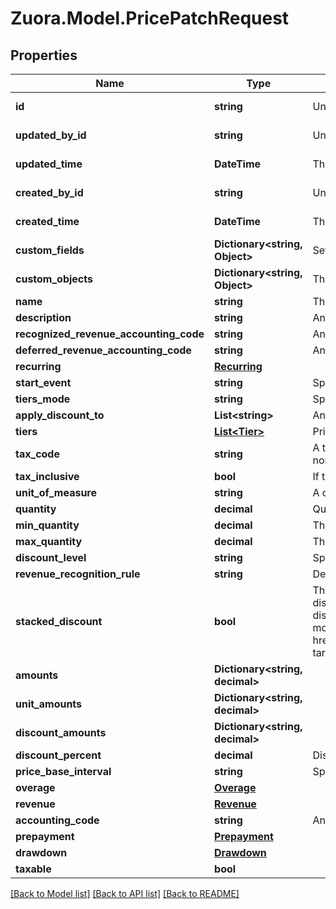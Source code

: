 
# Zuora.Model.PricePatchRequest

## Properties

Name | Type | Description | Notes
------------ | ------------- | ------------- | -------------
**id** | **string** | Unique identifier for the object. | [optional] [readonly] 
**updated_by_id** | **string** | Unique identifier of the Zuora user who last updated the object | [optional] [readonly] 
**updated_time** | **DateTime** | The date and time when the object was last updated in ISO 8601 UTC format. | [optional] [readonly] 
**created_by_id** | **string** | Unique identifier of the Zuora user who created the object | [optional] [readonly] 
**created_time** | **DateTime** | The date and time when the object was created in ISO 8601 UTC format. | [optional] [readonly] 
**custom_fields** | **Dictionary&lt;string, Object&gt;** | Set of user-defined fields associated with this object. Useful for storing additional information about the object in a structured format. | [optional] 
**custom_objects** | **Dictionary&lt;string, Object&gt;** | The custom fields associated with an object. For more information about custom fields, see [Manage custom fields](https://knowledgecenter.zuora.com/Central_Platform/Manage_Custom_Fields). | [optional] [readonly] 
**name** | **string** | The name of the price. | [optional] 
**description** | **string** | An arbitrary string attached to the object. Often useful for displaying to users. | [optional] 
**recognized_revenue_accounting_code** | **string** | An active accounting code in your Zuora chart of accounts. | [optional] 
**deferred_revenue_accounting_code** | **string** | An active accounting code in your Zuora chart of accounts. | [optional] 
**recurring** | [**Recurring**](Recurring.md) |  | [optional] 
**start_event** | **string** | Specifies when to start billing your customer. | [optional] 
**tiers_mode** | **string** | Specifies the mode for tiered prices. | [optional] 
**apply_discount_to** | **List&lt;string&gt;** | Any combination of one_time, recurring and plan. | [optional] 
**tiers** | [**List&lt;Tier&gt;**](Tier.md) | Price information for different tiers. When creating or updating tiered prices, you must specify this field and the &#x60;tiers_mode&#x60; field. | [optional] 
**tax_code** | **string** | A tax code identifier. If a &#x60;tax_code&#x60; of a price is not provided when you create or update a price, Zuora will treat the charged amount as non-taxable. If this code is provide, Zuora considers that this price is taxable and the charged amount will be handled accordingly. | [optional] 
**tax_inclusive** | **bool** | If this field is set to &#x60;true&#x60;, it indicates that amounts are inclusive of tax. | [optional] 
**unit_of_measure** | **string** | A configured unit of measure. This field is required for per-unit prices. | [optional] 
**quantity** | **decimal** | Quantity of the product to which your customers subscribe. | [optional] 
**min_quantity** | **decimal** | The minimum quantity for a price. Specify this field and the &#x60;max_quantity&#x60; field to create a range of quantities allowed in a price. | [optional] 
**max_quantity** | **decimal** | The maximum quantity for a price. Specify this field and the &#x60;min_quantity&#x60; field to create a range of quantities allowed in a price. | [optional] 
**discount_level** | **string** | Specifies at what level a discount should be applied: account, subscription, or plan. | [optional] 
**revenue_recognition_rule** | **string** | Determines when to recognize the revenue for this charge. You can choose to recognize upon invoicing or daily over time. | [optional] 
**stacked_discount** | **bool** | This field is only applicable for the Percentage Discount price. This field indicates whether the discount is to be calculated as stacked discount. Possible values are as follows:        &lt;ul&gt;       &lt;li&gt;&#x60;true&#x60;: This is a stacked discount, which should be calculated by stacking with other discounts.&lt;/li&gt;       &lt;li&gt; &#x60;false&#x60;: This is not a stacked discount, which should be calculated in sequence with other discounts.&lt;/li&gt;&lt;/ul&gt; For more information, see &lt;a href&#x3D;&#39;https://knowledgecenter.zuora.com/Zuora_Billing/Products/Product_Catalog/B_Charge_Models/B_Discount_Charge_Models&#39; target&#x3D;&#39;_blank&#39;&gt;Stacked discounts&lt;/a&gt; | [optional] 
**amounts** | **Dictionary&lt;string, decimal&gt;** |  | [optional] 
**unit_amounts** | **Dictionary&lt;string, decimal&gt;** |  | [optional] 
**discount_amounts** | **Dictionary&lt;string, decimal&gt;** |  | [optional] 
**discount_percent** | **decimal** | Discount percent. Specify this field if you offer a percentage-based discount. | [optional] 
**price_base_interval** | **string** | Specifies the base interval of a price. If not provided, this field defaults to &#x60;billing_period&#x60;. | [optional] 
**overage** | [**Overage**](Overage.md) |  | [optional] 
**revenue** | [**Revenue**](Revenue.md) |  | [optional] 
**accounting_code** | **string** | An active accounting code defined in **Finance Settings &gt; Configure Accounting Codes** in your Zuora tenant. | [optional] 
**prepayment** | [**Prepayment**](Prepayment.md) |  | [optional] 
**drawdown** | [**Drawdown**](Drawdown.md) |  | [optional] 
**taxable** | **bool** |  | [optional] 

[[Back to Model list]](../README.md#documentation-for-models)
[[Back to API list]](../README.md#documentation-for-api-endpoints)
[[Back to README]](../README.md)


